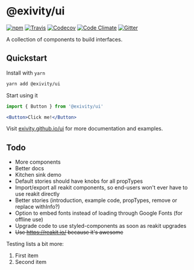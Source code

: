 @exivity/ui
===========

[![npm](https://img.shields.io/npm/v/@exivity/ui.svg)](https://www.npmjs.com/package/@exivity/ui)
[![Travis](https://img.shields.io/travis/com/exivity/ui.svg)](https://travis-ci.com/exivity/ui)
[![Codecov](https://img.shields.io/codecov/c/github/exivity/ui.svg)](https://codecov.io/gh/exivity/ui)
[![Code Climate](https://img.shields.io/codeclimate/maintainability/exivity/ui.svg)](https://codeclimate.com/github/exivity/ui)
[![Gitter](https://badges.gitter.im/exivity.svg)](https://gitter.im/exivity)

A collection of components to build interfaces.

Quickstart
----------

Install with `yarn`

```bash
yarn add @exivity/ui
```

Start using it

```jsx
import { Button } from '@exivity/ui'

<Button>Click me!</Button>
```

Visit [exivity.github.io/ui](https://exivity.github.io/ui/) for more documentation and examples.

Todo
----

- More components
- Better docs
- Kitchen sink demo
- Default stories should have knobs for all propTypes
- Import/export all reakit components, so end-users won't ever have to use reakit directly
- Better stories (introduction, example code, propTypes, remove or replace withInfo?)
- Option to embed fonts instead of loading through Google Fonts (for offline use)
- Upgrade code to use styled-components as soon as reakit upgrades
- ~~Use https://reakit.io/ because it's awesome~~

Testing lists a bit more:

1. First item
2. Second item
